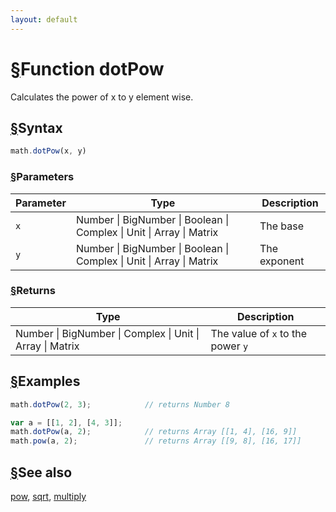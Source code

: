 ```yaml
---
layout: default
---
```


<h1 id="function-dotpow"><a href="#function-dotpow">&sect;</a>Function dotPow</h1>

Calculates the power of x to y element wise.


<h2 id="syntax"><a href="#syntax">&sect;</a>Syntax</h2>

```js
math.dotPow(x, y)
```

<h3 id="parameters"><a href="#parameters">&sect;</a>Parameters</h3>

Parameter | Type | Description
--------- | ---- | -----------
`x` | Number &#124; BigNumber &#124; Boolean &#124; Complex &#124; Unit &#124; Array &#124; Matrix | The base
`y` | Number &#124; BigNumber &#124; Boolean &#124; Complex &#124; Unit &#124; Array &#124; Matrix | The exponent

<h3 id="returns"><a href="#returns">&sect;</a>Returns</h3>

Type | Description
---- | -----------
Number &#124; BigNumber &#124; Complex &#124; Unit &#124; Array &#124; Matrix | The value of `x` to the power `y`


<h2 id="examples"><a href="#examples">&sect;</a>Examples</h2>

```js
math.dotPow(2, 3);            // returns Number 8

var a = [[1, 2], [4, 3]];
math.dotPow(a, 2);            // returns Array [[1, 4], [16, 9]]
math.pow(a, 2);               // returns Array [[9, 8], [16, 17]]
```


<h2 id="see-also"><a href="#see-also">&sect;</a>See also</h2>

[pow](pow.html),
[sqrt](sqrt.html),
[multiply](multiply.html)


<!-- Note: This file is automatically generated from source code comments. Changes made in this file will be overridden. -->
